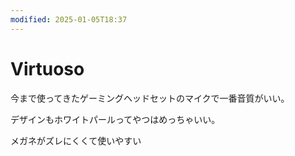 ```yaml
---
modified: 2025-01-05T18:37
---
```

# Virtuoso

今まで使ってきたゲーミングヘッドセットのマイクで一番音質がいい。

デザインもホワイトパールってやつはめっちゃいい。

メガネがズレにくくて使いやすい